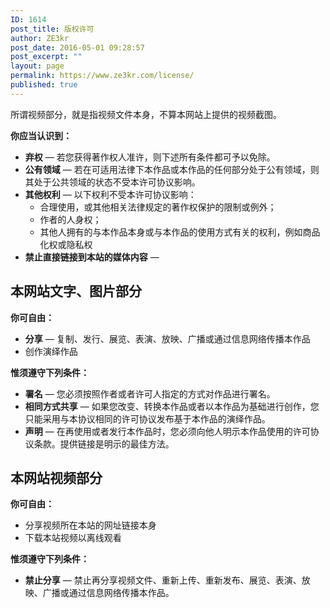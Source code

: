 ```yaml
---
ID: 1614
post_title: 版权许可
author: ZE3kr
post_date: 2016-05-01 09:28:57
post_excerpt: ""
layout: page
permalink: https://www.ze3kr.com/license/
published: true
---
```

所谓视频部分，就是指视频文件本身，不算本网站上提供的视频截图。

<strong>你应当认识到：</strong>
<ul>
 	<li><strong>弃权</strong> — 若您获得著作权人准许，则下述所有条件都可予以免除。</li>
 	<li><strong>公有领域</strong> — 若在可适用法律下本作品或本作品的任何部分处于公有领域，则其处于公共领域的状态不受本许可协议影响。</li>
 	<li><strong>其他权利</strong> — 以下权利不受本许可协议影响：
<ul>
 	<li>合理使用，或其他相关法律规定的著作权保护的限制或例外；</li>
 	<li>作者的人身权；</li>
 	<li>其他人拥有的与本作品本身或与本作品的使用方式有关的权利，例如商品化权或隐私权</li>
</ul>
</li>
 	<li><b>禁止直接链接到本站的媒体内容</b> —</li>
</ul>
<h2>本网站文字、图片部分</h2>
<strong>你可自由：</strong>
<ul>
 	<li><strong>分享</strong> — 复制、发行、展览、表演、放映、广播或通过信息网络传播本作品</li>
 	<li>创作演绎作品</li>
</ul>
<strong>惟须遵守下列条件：</strong>
<ul>
 	<li><strong>署名</strong> — 您必须按照作者或者许可人指定的方式对作品进行署名。</li>
 	<li><strong>相同方式共享</strong> — 如果您改变、转换本作品或者以本作品为基础进行创作，您只能采用与本协议相同的许可协议发布基于本作品的演绎作品。</li>
 	<li><strong>声明</strong> — 在再使用或者发行本作品时，您必须向他人明示本作品使用的许可协议条款。提供链接是明示的最佳方法。</li>
</ul>
<h2>本网站视频部分</h2>
<strong>你可自由：</strong>
<ul>
 	<li>分享视频所在本站的网址链接本身</li>
 	<li>下载本站视频以离线观看</li>
</ul>
<strong>惟须遵守下列条件：</strong>
<ul>
 	<li><strong>禁止分享</strong> — 禁止再分享视频文件、重新上传、重新发布、展览、表演、放映、广播或通过信息网络传播本作品。</li>
</ul>